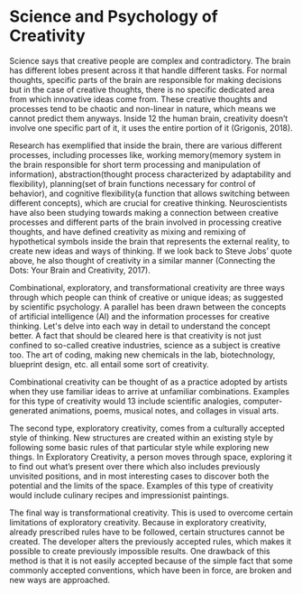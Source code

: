 # Science and Psychology of Creativity

Science says that creative people are complex and contradictory. The brain has different lobes present across it that handle different tasks. For normal thoughts, specific parts of the brain are responsible for making decisions but in the case of creative thoughts, there is no specific dedicated area from which innovative ideas come from. These creative thoughts and processes tend to be chaotic and non-linear in nature, which means we cannot predict them anyways. Inside 12 the human brain, creativity doesn’t involve one specific part of it, it uses the entire portion of it \(Grigonis, 2018\).

Research has exemplified that inside the brain, there are various different processes, including processes like, working memory\(memory system in the brain responsible for short term processing and manipulation of information\), abstraction\(thought process characterized by adaptability and flexibility\), planning\(set of brain functions necessary for control of behavior\), and cognitive flexibility\(a function that allows switching between different concepts\), which are crucial for creative thinking. Neuroscientists have also been studying towards making a connection between creative processes and different parts of the brain involved in processing creative thoughts, and have defined creativity as mixing and remixing of hypothetical symbols inside the brain that represents the external reality, to create new ideas and ways of thinking. If we look back to Steve Jobs’ quote above, he also thought of creativity in a similar manner \(Connecting the Dots: Your Brain and Creativity, 2017\).

Combinational, exploratory, and transformational creativity are three ways through which people can think of creative or unique ideas; as suggested by scientific psychology. A parallel has been drawn between the concepts of artificial intelligence \(AI\) and the information processes for creative thinking. Let's delve into each way in detail to understand the concept better. A fact that should be cleared here is that creativity is not just confined to so-called creative industries, science as a subject is creative too. The art of coding, making new chemicals in the lab, biotechnology, blueprint design, etc. all entail some sort of creativity.

Combinational creativity can be thought of as a practice adopted by artists when they use familiar ideas to arrive at unfamiliar combinations. Examples for this type of creativity would 13 include scientific analogies, computer-generated animations, poems, musical notes, and collages in visual arts.

The second type, exploratory creativity, comes from a culturally accepted style of thinking. New structures are created within an existing style by following some basic rules of that particular style while exploring new things. In Exploratory Creativity, a person moves through space, exploring it to find out what’s present over there which also includes previously unvisited positions, and in most interesting cases to discover both the potential and the limits of the space. Examples of this type of creativity would include culinary recipes and impressionist paintings.

The final way is transformational creativity. This is used to overcome certain limitations of exploratory creativity. Because in exploratory creativity, already prescribed rules have to be followed, certain structures cannot be created. The developer alters the previously accepted rules, which makes it possible to create previously impossible results. One drawback of this method is that it is not easily accepted because of the simple fact that some commonly accepted conventions, which have been in force, are broken and new ways are approached.



